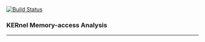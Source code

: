[![Build Status](https://travis-ci.com/gkarlos/kerma-static-analysis.svg?token=rqTrNMFoMxk3rt31Fs7Q&branch=master)](https://travis-ci.com/gkarlos/kerma-static-analysis)

### KERnel Memory-access Analysis
* * * 